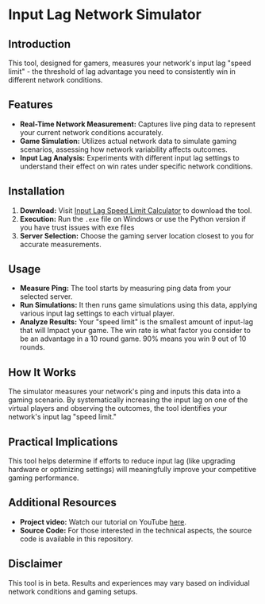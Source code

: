 # Input Lag Network Simulator

## Introduction
This tool, designed for gamers, measures your network's input lag "speed limit" - the threshold of lag advantage you need to consistently win in different network conditions. 

## Features
- **Real-Time Network Measurement:** Captures live ping data to represent your current network conditions accurately.
- **Game Simulation:** Utilizes actual network data to simulate gaming scenarios, assessing how network variability affects outcomes.
- **Input Lag Analysis:** Experiments with different input lag settings to understand their effect on win rates under specific network conditions.

## Installation
1. **Download:** Visit [Input Lag Speed Limit Calculator](https://github.com/MariusHeier/InputLagSpeedLimitCalculator/raw/main/dist/InputLagSpeedLimitCalculator.zip) to download the tool.
2. **Execution:** Run the `.exe` file on Windows or use the Python version if you have trust issues with exe files
3. **Server Selection:** Choose the gaming server location closest to you for accurate measurements.

## Usage
- **Measure Ping:** The tool starts by measuring ping data from your selected server.
- **Run Simulations:** It then runs game simulations using this data, applying various input lag settings to each virtual player.
- **Analyze Results:** Your "speed limit" is the smallest amount of input-lag that will Impact your game. The win rate is what factor you consider to be an advantage in a 10 round game. 90% means you win 9 out of 10 rounds.


## How It Works
The simulator measures your network's ping and inputs this data into a gaming scenario. By systematically increasing the input lag on one of the virtual players and observing the outcomes, the tool identifies your network's input lag "speed limit."

## Practical Implications
This tool helps determine if efforts to reduce input lag (like upgrading hardware or optimizing settings) will meaningfully improve your competitive gaming performance.

## Additional Resources
- **Project video:** Watch our tutorial on YouTube [here](https://www.youtube.com/watch?v=kijU75PGMMk).
- **Source Code:** For those interested in the technical aspects, the source code is available in this repository.

## Disclaimer
This tool is in beta. Results and experiences may vary based on individual network conditions and gaming setups.


